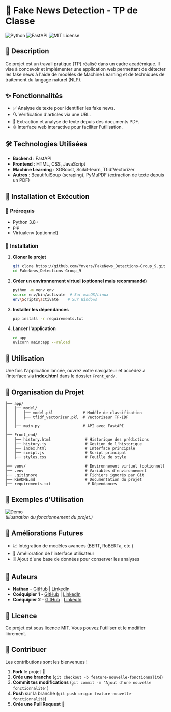 # 📰 Fake News Detection - TP de Classe

![Python](https://img.shields.io/badge/Python-3.8%2B-blue?style=for-the-badge&logo=python)
![FastAPI](https://img.shields.io/badge/FastAPI-Framework-green?style=for-the-badge&logo=fastapi)
![MIT License](https://img.shields.io/badge/License-MIT-yellow?style=for-the-badge)

## 📌 Description
Ce projet est un travail pratique (TP) réalisé dans un cadre académique. Il vise à concevoir et implémenter une application web permettant de détecter les fake news à l'aide de modèles de Machine Learning et de techniques de traitement du langage naturel (NLP).

## ✨ Fonctionnalités
- ✅ Analyse de texte pour identifier les fake news.
- 🔍 Vérification d'articles via une URL.
- 📄 Extraction et analyse de texte depuis des documents PDF.
- 🌐 Interface web interactive pour faciliter l'utilisation.

## 🛠️ Technologies Utilisées
- **Backend** : FastAPI
- **Frontend** : HTML, CSS, JavaScript
- **Machine Learning** : XGBoost, Scikit-learn, TfidfVectorizer
- **Autres** : BeautifulSoup (scraping), PyMuPDF (extraction de texte depuis un PDF)

## 🚀 Installation et Exécution
### 📌 Prérequis
- Python 3.8+
- pip
- Virtualenv (optionnel)

### 💞 Installation
1. **Cloner le projet**
   ```bash
   git clone https://github.com/Ynvers/FakeNews_Detections-Group_9.git
   cd FakeNews_Detections-Group_9
   ```

2. **Créer un environnement virtuel (optionnel mais recommandé)**
   ```bash
   python -m venv env
   source env/bin/activate  # Sur macOS/Linux
   env\Scripts\activate    # Sur Windows
   ```

3. **Installer les dépendances**
   ```bash
   pip install -r requirements.txt
   ```

4. **Lancer l'application**
   ```bash
   cd app
   uvicorn main:app --reload
   ```

## 🎯 Utilisation
Une fois l'application lancée, ouvrez votre navigateur et accédez à l'interface via **index.html** dans le dossier `Front_end/`.

## 📂 Organisation du Projet
```
├── app/
│   ├── model/
│   │   ├── model.pkl             # Modèle de classification
│   │   ├── tfidf_vectorizer.pkl  # Vectoriseur TF-IDF
│   │
│   ├── main.py                   # API avec FastAPI
│
├── Front_end/
│   ├── history.html               # Historique des prédictions
│   ├── history.js                 # Gestion de l'historique
│   ├── index.html                 # Interface principale
│   ├── script.js                  # Script principal
│   ├── styles.css                 # Feuille de style
│
├── venv/                          # Environnement virtuel (optionnel)
├── .env                           # Variables d'environnement
├── .gitignore                     # Fichiers ignorés par Git
├── README.md                      # Documentation du projet
├── requirements.txt                # Dépendances
```

## 📌 Exemples d'Utilisation
![Demo](image.png)  
*(Illustration du fonctionnement du projet.)*

## 🔮 Améliorations Futures
- 📈 Intégration de modèles avancés (BERT, RoBERTa, etc.)
- 🎨 Amélioration de l'interface utilisateur
- 🗄 Ajout d'une base de données pour conserver les analyses

## 👥 Auteurs
- **Nathan** - [GitHub](https://github.com/Ynvers) | [LinkedIn](https://www.linkedin.com/in/ton-profil)
- **Coéquipier 1** - [GitHub](https://github.com/coequipier1) | [LinkedIn](https://www.linkedin.com/in/coequipier1)
- **Coéquipier 2** - [GitHub](https://github.com/coequipier2) | [LinkedIn](https://www.linkedin.com/in/coequipier2)

## 🐝 Licence
Ce projet est sous licence MIT. Vous pouvez l'utiliser et le modifier librement.

## 🤝 Contribuer
Les contributions sont les bienvenues !
1. **Fork** le projet 📌
2. **Crée une branche** (`git checkout -b feature-nouvelle-fonctionnalité`)
3. **Commit tes modifications** (`git commit -m 'Ajout d'une nouvelle fonctionnalité'`)
4. **Push** sur la branche (`git push origin feature-nouvelle-fonctionnalité`)
5. **Crée une Pull Request** 🎉

